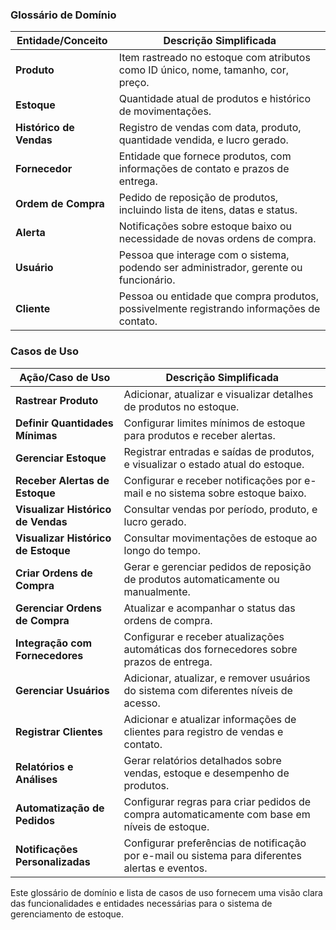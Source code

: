 <div class="markdown">
  <h3>Glossário de Domínio</h3>
  <table>
    <thead>
      <tr>
        <th>Entidade/Conceito</th>
        <th>Descrição Simplificada</th>
      </tr>
    </thead>
    <tbody>
      <tr>
        <td><strong>Produto</strong></td>
        <td>Item rastreado no estoque com atributos como ID único, nome, tamanho, cor, preço.</td>
      </tr>
      <tr>
        <td><strong>Estoque</strong></td>
        <td>Quantidade atual de produtos e histórico de movimentações.</td>
      </tr>
      <tr>
        <td><strong>Histórico de Vendas</strong></td>
        <td>Registro de vendas com data, produto, quantidade vendida, e lucro gerado.</td>
      </tr>
      <tr>
        <td><strong>Fornecedor</strong></td>
        <td>Entidade que fornece produtos, com informações de
          contato e prazos de entrega.</td>
      </tr>
      <tr>
        <td><strong>Ordem de Compra</strong></td>
        <td>Pedido de reposição de produtos, incluindo lista de itens, datas e status.</td>
      </tr>
      <tr>
        <td><strong>Alerta</strong></td>
        <td>Notificações sobre estoque baixo ou necessidade de novas ordens de compra.</td>
      </tr>
      <tr>
        <td><strong>Usuário</strong></td>
        <td>Pessoa que interage com o sistema, podendo ser administrador, gerente ou funcionário.</td>
      </tr>
      <tr>
        <td><strong>Cliente</strong></td>
        <td>Pessoa ou entidade que compra produtos, possivelmente registrando informações de contato.</td>
      </tr>
    </tbody>
  </table>
  <h3>Casos de Uso</h3>
  <table>
    <thead>
      <tr>
        <th>Ação/Caso de Uso</th>
        <th>Descrição Simplificada</th>
      </tr>
    </thead>
    <tbody>
      <tr>
        <td><strong>Rastrear Produto</strong></td>
        <td>Adicionar, atualizar e visualizar detalhes de produtos no estoque.</td>
      </tr>
      <tr>
        <td><strong>Definir Quantidades Mínimas</strong></td>
        <td>Configurar limites mínimos de estoque para produtos e receber alertas.</td>
      </tr>
      <tr>
        <td><strong>Gerenciar Estoque</strong></td>
        <td>Registrar entradas e saídas de produtos, e visualizar o estado atual do estoque.</td>
      </tr>
      <tr>
        <td><strong>Receber Alertas de Estoque</strong></td>
        <td>Configurar e receber notificações por e-mail e no sistema sobre estoque baixo.</td>
      </tr>
      <tr>
        <td><strong>Visualizar Histórico de Vendas</strong></td>
        <td>Consultar vendas por período, produto, e lucro gerado.</td>
      </tr>
      <tr>
        <td><strong>Visualizar Histórico de Estoque</strong></td>
        <td>Consultar movimentações de estoque ao longo do tempo.</td>
      </tr>
      <tr>
        <td><strong>Criar Ordens de Compra</strong></td>
        <td>Gerar e gerenciar pedidos de reposição de produtos automaticamente ou manualmente.</td>
      </tr>
      <tr>
        <td><strong>Gerenciar Ordens de Compra</strong></td>
        <td>Atualizar e acompanhar o status das ordens de compra.</td>
      </tr>
      <tr>
        <td><strong>Integração com Fornecedores</strong></td>
        <td>Configurar e receber atualizações automáticas dos fornecedores sobre prazos de entrega.</td>
      </tr>
      <tr>
        <td><strong>Gerenciar Usuários</strong></td>
        <td>Adicionar, atualizar, e remover usuários do sistema com diferentes níveis de acesso.</td>
      </tr>
      <tr>
        <td><strong>Registrar Clientes</strong></td>
        <td>Adicionar e atualizar informações de clientes para registro de vendas e contato.</td>
      </tr>
      <tr>
        <td><strong>Relatórios e Análises</strong></td>
        <td>Gerar relatórios detalhados sobre vendas, estoque e desempenho de produtos.</td>
      </tr>
      <tr>
        <td><strong>Automatização de Pedidos</strong></td>
        <td>Configurar regras para criar pedidos de compra automaticamente com base em níveis de estoque.</td>
      </tr>
      <tr>
        <td><strong>Notificações Personalizadas</strong></td>
        <td>Configurar preferências de notificação por e-mail ou sistema para diferentes alertas e eventos.</td>
      </tr>
    </tbody>
  </table>
  <p>Este glossário de domínio e lista de casos de uso fornecem uma visão clara das funcionalidades e entidades
    necessárias para o sistema de gerenciamento de estoque.</p>
</div>
